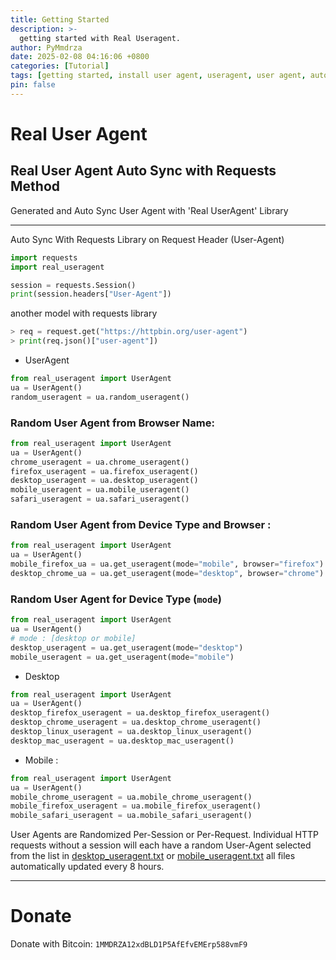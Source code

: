 ```yaml
---
title: Getting Started
description: >-
  getting started with Real Useragent.
author: PyMmdrza
date: 2025-02-08 04:16:06 +0800
categories: [Tutorial]
tags: [getting started, install user agent, useragent, user agent, auto]
pin: false
---
```


# Real User Agent

## Real User Agent Auto Sync with Requests Method


Generated and Auto Sync User Agent with 'Real UserAgent' Library


---

Auto Sync With Requests Library on Request Header (User-Agent)

```python
import requests
import real_useragent

session = requests.Session()
print(session.headers["User-Agent"])
```
another model with requests library

```python
> req = request.get("https://httpbin.org/user-agent")
> print(req.json()["user-agent"])
```
- UserAgent

```python
from real_useragent import UserAgent
ua = UserAgent()
random_useragent = ua.random_useragent()
```

### Random User Agent from Browser Name:

```python
from real_useragent import UserAgent
ua = UserAgent()
chrome_useragent = ua.chrome_useragent()
firefox_useragent = ua.firefox_useragent()
desktop_useragent = ua.desktop_useragent()
mobile_useragent = ua.mobile_useragent()
safari_useragent = ua.safari_useragent()
```

### Random User Agent from Device Type and Browser :

```python
from real_useragent import UserAgent
ua = UserAgent()
mobile_firefox_ua = ua.get_useragent(mode="mobile", browser="firefox")
desktop_chrome_ua = ua.get_useragent(mode="desktop", browser="chrome")
```
### Random User Agent for Device Type (`mode`)

```python
from real_useragent import UserAgent
ua = UserAgent()
# mode : [desktop or mobile]
desktop_useragent = ua.get_useragent(mode="desktop")
mobile_useragent = ua.get_useragent(mode="mobile")
```
- Desktop

```python
from real_useragent import UserAgent
ua = UserAgent()
desktop_firefox_useragent = ua.desktop_firefox_useragent()
desktop_chrome_useragent = ua.desktop_chrome_useragent()
desktop_linux_useragent = ua.desktop_linux_useragent()
desktop_mac_useragent = ua.desktop_mac_useragent()
```

- Mobile :

```python
from real_useragent import UserAgent
ua = UserAgent()
mobile_chrome_useragent = ua.mobile_chrome_useragent()
mobile_firefox_useragent = ua.mobile_firefox_useragent()
mobile_safari_useragent = ua.mobile_safari_useragent()
```


User Agents are Randomized Per-Session or Per-Request. Individual HTTP requests without a session will each have a random User-Agent selected from the list in [desktop_useragent.txt](https://github.com/UserAgenter/real-useragent/blob/main/real-useragent/desktop_useragent.txt) or [mobile_useragent.txt](https://github.com/UserAgenter/real-useragent/blob/main/real-useragent/mobile_useragent.txt) all files automatically updated every 8 hours.


---

# Donate

Donate with Bitcoin: `1MMDRZA12xdBLD1P5AfEfvEMErp588vmF9`


[nodejs]: https://nodejs.org/
[starter]: https://github.com/real-useragent/getting-started
[pages-workflow-src]: https://docs.github.com/en/pages/getting-started-with-github-pages/configuring-a-publishing-source-for-your-github-pages-site#publishing-with-a-custom-github-actions-workflow
